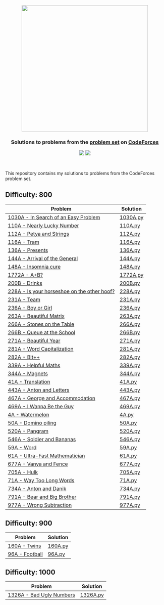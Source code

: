 
<br />
<h1 align="center">
  <a href='https://codeforces.com/profile/sanjaysunil' target="_blank">
  <img width="400px" src="https://upload.wikimedia.org/wikipedia/commons/thumb/b/b1/Codeforces_logo.svg/2560px-Codeforces_logo.svg.png" />
  </a>
</div>

<h3 align='center'>Solutions to problems from the <a href="https://codeforces.com/problemset">problem set</a> on <a href="https://www.codeforces.com/">CodeForces</a></h3>

<p align="center">
	<img src="https://img.shields.io/badge/Problems%20Solved-41-brightgreen.svg">
	<img src="https://img.shields.io/badge/Language-Python-blue.svg">
</p>
<br/>

This repository contains my solutions to problems from the CodeForces problem set.

## Difficulty: 800

| Problem | Solution |
|---|---|
| [1030A - In Search of an Easy Problem](https://codeforces.com/problemset/problem/1030/A) | [1030A.py](./800/1030A.py)|
| [110A - Nearly Lucky Number](https://codeforces.com/problemset/problem/110/A) | [110A.py](./800/110A.py)|
| [112A - Petya and Strings](https://codeforces.com/problemset/problem/112/A) | [112A.py](./800/112A.py)|
| [116A - Tram](https://codeforces.com/problemset/problem/116/A) | [116A.py](./800/116A.py)|
| [136A - Presents](https://codeforces.com/problemset/problem/136/A) | [136A.py](./800/136A.py)|
| [144A - Arrival of the General](https://codeforces.com/problemset/problem/144/A) | [144A.py](./800/144A.py)|
| [148A - Insomnia cure](https://codeforces.com/problemset/problem/148/A) | [148A.py](./800/148A.py)|
| [1772A - A+B?](https://codeforces.com/problemset/problem/1772/A) | [1772A.py](./800/1772A.py)|
| [200B - Drinks](https://codeforces.com/problemset/problem/200/B) | [200B.py](./800/200B.py)|
| [228A - Is your horseshoe on the other hoof?](https://codeforces.com/problemset/problem/228/A) | [228A.py](./800/228A.py)|
| [231A - Team](https://codeforces.com/problemset/problem/231/A) | [231A.py](./800/231A.py)|
| [236A - Boy or Girl](https://codeforces.com/problemset/problem/236/A) | [236A.py](./800/236A.py)|
| [263A - Beautiful Matrix](https://codeforces.com/problemset/problem/263/A) | [263A.py](./800/263A.py)|
| [266A - Stones on the Table](https://codeforces.com/problemset/problem/266/A) | [266A.py](./800/266A.py)|
| [266B - Queue at the School](https://codeforces.com/problemset/problem/266/B) | [266B.py](./800/266B.py)|
| [271A - Beautiful Year](https://codeforces.com/problemset/problem/271/A) | [271A.py](./800/271A.py)|
| [281A - Word Capitalization](https://codeforces.com/problemset/problem/281/A) | [281A.py](./800/281A.py)|
| [282A - Bit++](https://codeforces.com/problemset/problem/282/A) | [282A.py](./800/282A.py)|
| [339A - Helpful Maths](https://codeforces.com/problemset/problem/339/A) | [339A.py](./800/339A.py)|
| [344A - Magnets](https://codeforces.com/problemset/problem/344/A) | [344A.py](./800/344A.py)|
| [41A - Translation](https://codeforces.com/problemset/problem/41/A) | [41A.py](./800/41A.py)|
| [443A - Anton and Letters](https://codeforces.com/problemset/problem/443/A) | [443A.py](./800/443A.py)|
| [467A - George and Accommodation](https://codeforces.com/problemset/problem/467/A) | [467A.py](./800/467A.py)|
| [469A - I Wanna Be the Guy](https://codeforces.com/problemset/problem/469/A) | [469A.py](./800/469A.py)|
| [4A - Watermelon](https://codeforces.com/problemset/problem/4/A) | [4A.py](./800/4A.py)|
| [50A - Domino piling](https://codeforces.com/problemset/problem/50/A) | [50A.py](./800/50A.py)|
| [520A - Pangram](https://codeforces.com/problemset/problem/520/A) | [520A.py](./800/520A.py)|
| [546A - Soldier and Bananas](https://codeforces.com/problemset/problem/546/A) | [546A.py](./800/546A.py)|
| [59A - Word](https://codeforces.com/problemset/problem/59/A) | [59A.py](./800/59A.py)|
| [61A - Ultra-Fast Mathematician](https://codeforces.com/problemset/problem/61/A) | [61A.py](./800/61A.py)|
| [677A - Vanya and Fence](https://codeforces.com/problemset/problem/677/A) | [677A.py](./800/677A.py)|
| [705A - Hulk](https://codeforces.com/problemset/problem/705/A) | [705A.py](./800/705A.py)|
| [71A - Way Too Long Words](https://codeforces.com/problemset/problem/71/A) | [71A.py](./800/71A.py)|
| [734A - Anton and Danik](https://codeforces.com/problemset/problem/734/A) | [734A.py](./800/734A.py)|
| [791A - Bear and Big Brother](https://codeforces.com/problemset/problem/791/A) | [791A.py](./800/791A.py)|
| [977A - Wrong Subtraction](https://codeforces.com/problemset/problem/977/A) | [977A.py](./800/977A.py)|

## Difficulty: 900

| Problem | Solution |
|---|---|
| [160A - Twins](https://codeforces.com/problemset/problem/160/A) | [160A.py](./900/160A.py)|
| [96A - Football](https://codeforces.com/problemset/problem/96/A) | [96A.py](./900/96A.py)|

## Difficulty: 1000

| Problem | Solution |
|---|---|
| [1326A - Bad Ugly Numbers](https://codeforces.com/problemset/problem/1326/A) | [1326A.py](./1000/1326A.py)|
